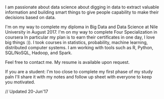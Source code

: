 I am passionate about data science about digging in data to extract valuable information and building smart things to give people capability to make their decisions based on data.

I'm on my way to complete my diploma in Big Data and Data Science at Nile University in August 2017.
I'm on my way to complete Four Specialization in coursera In particular my plan is to earn their certificates in one day, I love big things :)).
I took courses in statistics, probability, machine learning, distributed computer systems. I am working with tools such as R, Python, SQL/NoSQL, Hadoop, and Spark.

Feel free to contact me. My resume is available upon request.

If you are a student: I'm too close to complete my first phase of my study paln I'll share it with my notes and follow up sheet with everyone to keep you motivated.

// Updated 20-Jun'17